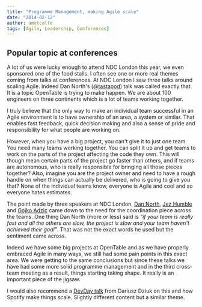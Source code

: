 ```yaml
---
title: "Programme Management, making Agile scale"
date: "2014-02-12"
author: ametcalfe
tags: [Agile, Leadership, Conferences]
---
```


## Popular topic at conferences

A lot of us were lucky enough to attend NDC London this year, we even sponsored one of the food stalls. I often see one or more real themes coming from talks at conferences. At NDC London I saw three talks around scaling Agile. Indeed Dan North's ([@tastapod]) talk was called exactly that. It is a topic OpenTable is trying to make happen. We are about 100 engineers on three continents which is a lot of teams working together.

I truly believe that the only way to make an individual team successful in an Agile environment is to have ownership of an area, a system or similar. That enables fast feedback, quick decision making and also a sense of pride and responsibility for what people are working on.

However, when you have a big project, you can't give it to just one team. You need many teams working together. You can split it up and get teams to work on the parts of the project affecting the code they own. This will though mean certain parts of the project go faster than others, and if teams are autonomous, who is really responsible for bringing all those pieces together? Also, imagine you are the project owner and need to have a rough handle on when things can actually be delivered, who is going to give you that? None of the individual teams know, everyone is Agile and cool and so everyone hates estimates.

The point made by three speakers at NDC London, [Dan North], [Jez Humble] and [Gojko Adzic] came down to the need for the coordination piece across the teams. One thing Dan North (more or less) said is _"if your team is really fast and all the others are slow, the project is slow and your team haven't achieved their goal"_. That was not the exact words he used but the sentiment came across.

Indeed we have some big projects at OpenTable and as we have properly embraced Agile in many ways, we still had some pain points in this exact area. We were getting to the same conclusions but since these talks we have had some more solid programme management and in the third cross-team meeting as a result, things starting taking shape. It really is an important piece of the jigsaw.

I would also recommend a [DevDay talk] from Dariusz Dziuk on this and how Spotify make things scale. Slightly different content but a similar theme.

[@tastapod]: https://twitter.com/tastapod
[dan north]: https://twitter.com/tastapod
[jez humble]: https://twitter.com/jezhumble
[gojko adzic]: https://twitter.com/gojkoadzic
[devday talk]: http://www.youtube.com/watch?v=ILP1pJAuT9c&list=PLBMFXMTB7U74NdDghygvBaDcp67owVUUF&feature=c4-overview-vl
